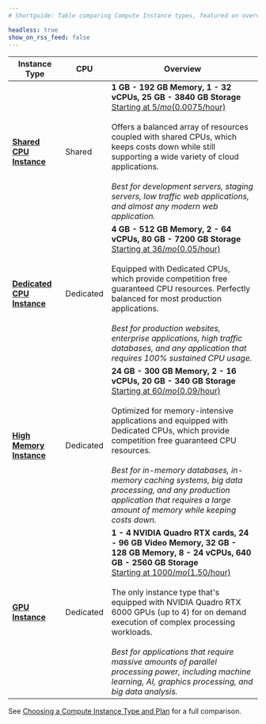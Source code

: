 ```yaml
---
# Shortguide: Table comparing Compute Instance types, featured on overview pages within product documentation

headless: true
show_on_rss_feed: false
---
```


| Instance Type | CPU | Overview |
| -- | -- | -- |
| [**Shared CPU Instance**](/docs/products/compute/compute-instances/plans/shared-cpu/) | Shared | **1 GB - 192 GB Memory, 1 - 32 vCPUs, 25 GB - 3840 GB Storage**<br>[Starting at $5/mo ($0.0075/hour)](https://www.linode.com/pricing/#compute-shared)<br><br>Offers a balanced array of resources coupled with shared CPUs, which keeps costs down while still supporting a wide variety of cloud applications.<br><br>*Best for development servers, staging servers, low traffic web applications, and almost any modern web application.* |
| [**Dedicated CPU Instance**](/docs/products/compute/compute-instances/plans/dedicated-cpu/) | Dedicated | **4 GB - 512 GB Memory, 2 - 64 vCPUs, 80 GB - 7200 GB Storage**<br>[Starting at $36/mo ($0.05/hour)](https://www.linode.com/pricing/#compute-dedicated)<br><br>Equipped with Dedicated CPUs, which provide competition free guaranteed CPU resources. Perfectly balanced for most production applications.<br><br>*Best for production websites, enterprise applications, high traffic databases, and any application that requires 100% sustained CPU usage.* |
| [**High Memory Instance**](/docs/products/compute/compute-instances/plans/high-memory/) | Dedicated | **24 GB - 300 GB Memory, 2 - 16 vCPUs, 20 GB - 340 GB Storage**<br>[Starting at $60/mo ($0.09/hour)](https://www.linode.com/pricing/#compute-high-memory)<br><br>Optimized for memory-intensive applications and equipped with Dedicated CPUs, which provide competition free guaranteed CPU resources.<br><br>*Best for in-memory databases, in-memory caching systems, big data processing, and any production application that requires a large amount of memory while keeping costs down.* |
| [**GPU Instance**](/docs/products/compute/compute-instances/plans/gpu/) | Dedicated | **1 - 4 NVIDIA Quadro RTX cards, 24 - 96 GB Video Memory, 32 GB - 128 GB Memory, 8 - 24 vCPUs, 640 GB - 2560 GB Storage**<br>[Starting at $1000/mo ($1.50/hour)](https://www.linode.com/pricing/#compute-gpu)<br><br>The only instance type that's equipped with NVIDIA Quadro RTX 6000 GPUs (up to 4) for on demand execution of complex processing workloads. <br><br>*Best for applications that require massive amounts of parallel processing power, including machine learning, AI, graphics processing, and big data analysis.* |

See [Choosing a Compute Instance Type and Plan](/docs/products/compute/compute-instances/plans/choosing-a-plan/) for a full comparison.